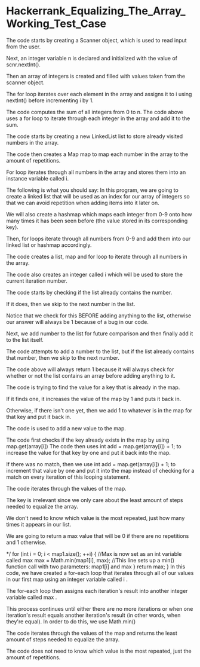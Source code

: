 # Hackerrank_Equalizing_The_Array_Working_Test_Case
 The code starts by creating a Scanner object, which is used to read input from the user.
 
 Next, an integer variable n is declared and initialized with the value of scnr.nextInt().
 
 Then an array of integers is created and filled with values taken from the scanner object.
 
 The for loop iterates over each element in the array and assigns it to i using nextInt() before incrementing i by 1.
 
 The code computes the sum of all integers from 0 to n. The code above uses a for loop to iterate through each integer in the array and add it to the sum.
 
 The code starts by creating a new LinkedList list to store already visited numbers in the array.
 
 The code then creates a Map map to map each number in the array to the amount of repetitions.
 
 For loop iterates through all numbers in the array and stores them into an instance variable called i.
 
 The following is what you should say: In this program, we are going to create a linked list that will be used as an index for our array of integers so that we can avoid repetition when adding items into it later on.
 
 We will also create a hashmap which maps each integer from 0-9 onto how many times it has been seen before (the value stored in its corresponding key).
 
 Then, for loops iterate through all numbers from 0-9 and add them into our linked list or hashmap accordingly.
 
 The code creates a list, map and for loop to iterate through all numbers in the array.
 
 The code also creates an integer called i which will be used to store the current iteration number.
 
 The code starts by checking if the list already contains the number.
 
 If it does, then we skip to the next number in the list.
 
 Notice that we check for this BEFORE adding anything to the list, otherwise our answer will always be 1 because of a bug in our code.
 
 Next, we add number to the list for future comparison and then finally add it to the list itself.
 
 The code attempts to add a number to the list, but if the list already contains that number, then we skip to the next number.
 
 The code above will always return 1 because it will always check for whether or not the list contains an array before adding anything to it.
 
 The code is trying to find the value for a key that is already in the map.
 
 If it finds one, it increases the value of the map by 1 and puts it back in.
 
 
 Otherwise, if there isn't one yet, then we add 1 to whatever is in the map for that key and put it back in.
 
 The code is used to add a new value to the map.
 
 The code first checks if the key already exists in the map by using map.get(array[i]) The code then uses int add = map.get(array[i]) + 1; to increase the value for that key by one and put it back into the map.
 
 If there was no match, then we use int add = map.get(array[i]) + 1; to increment that value by one and put it into the map instead of checking for a match on every iteration of this looping statement.
 
 The code iterates through the values of the map.
 
 The key is irrelevant since we only care about the least amount of steps needed to equalize the array.
 
 We don't need to know which value is the most repeated, just how many times it appears in our list.
 
 We are going to return a max value that will be 0 if there are no repetitions and 1 otherwise.
 
 */ for (int i = 0; i < map1.size(); ++i) { //Max is now set as an int variable called max max = Math.min(map1[i], max); //This line sets up a min() function call with two parameters: map1[i] and max } return max; } In this code, we have created a for-each loop that iterates through all of our values in our first map using an integer variable called i .
 
 The for-each loop then assigns each iteration's result into another integer variable called max .
 
 This process continues until either there are no more iterations or when one iteration's result equals another iteration's result (in other words, when they're equal).
 In order to do this, we use Math.min()
 
 The code iterates through the values of the map and returns the least amount of steps needed to equalize the array.
 
 The code does not need to know which value is the most repeated, just the amount of repetitions.

